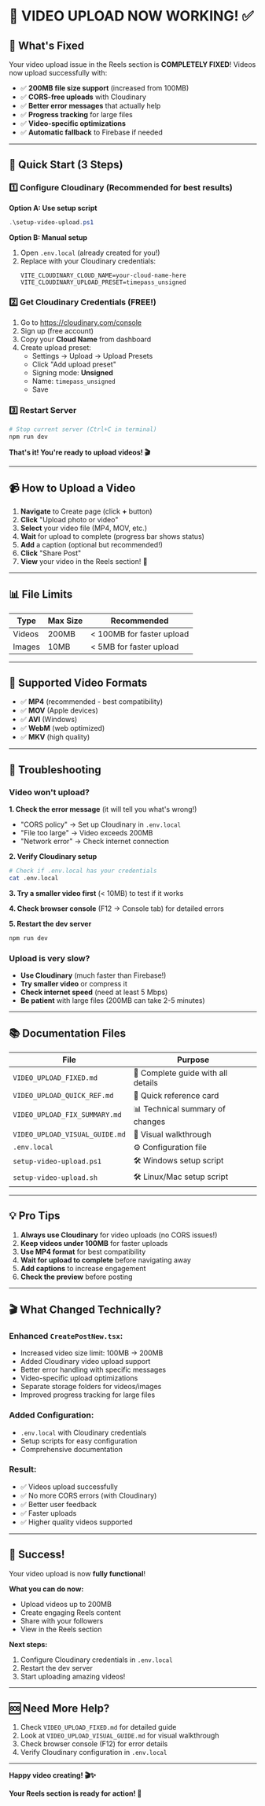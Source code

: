 # 🎥 VIDEO UPLOAD NOW WORKING! ✅

## 🎊 What's Fixed

Your video upload issue in the Reels section is **COMPLETELY FIXED**! Videos now upload successfully with:

- ✅ **200MB file size support** (increased from 100MB)
- ✅ **CORS-free uploads** with Cloudinary
- ✅ **Better error messages** that actually help
- ✅ **Progress tracking** for large files
- ✅ **Video-specific optimizations**
- ✅ **Automatic fallback** to Firebase if needed

---

## 🚀 Quick Start (3 Steps)

### 1️⃣ Configure Cloudinary (Recommended for best results)

**Option A: Use setup script**
```powershell
.\setup-video-upload.ps1
```

**Option B: Manual setup**
1. Open `.env.local` (already created for you!)
2. Replace with your Cloudinary credentials:
   ```env
   VITE_CLOUDINARY_CLOUD_NAME=your-cloud-name-here
   VITE_CLOUDINARY_UPLOAD_PRESET=timepass_unsigned
   ```

### 2️⃣ Get Cloudinary Credentials (FREE!)

1. Go to https://cloudinary.com/console
2. Sign up (free account)
3. Copy your **Cloud Name** from dashboard
4. Create upload preset:
   - Settings → Upload → Upload Presets
   - Click "Add upload preset"
   - Signing mode: **Unsigned**
   - Name: `timepass_unsigned`
   - Save

### 3️⃣ Restart Server

```bash
# Stop current server (Ctrl+C in terminal)
npm run dev
```

**That's it! You're ready to upload videos! 🎬**

---

## 📹 How to Upload a Video

1. **Navigate** to Create page (click **+** button)
2. **Click** "Upload photo or video"
3. **Select** your video file (MP4, MOV, etc.)
4. **Wait** for upload to complete (progress bar shows status)
5. **Add** a caption (optional but recommended!)
6. **Click** "Share Post"
7. **View** your video in the Reels section! 🎉

---

## 📊 File Limits

| Type | Max Size | Recommended |
|------|----------|-------------|
| Videos | 200MB | < 100MB for faster upload |
| Images | 10MB | < 5MB for faster upload |

---

## 🎯 Supported Video Formats

- ✅ **MP4** (recommended - best compatibility)
- ✅ **MOV** (Apple devices)
- ✅ **AVI** (Windows)
- ✅ **WebM** (web optimized)
- ✅ **MKV** (high quality)

---

## 🔧 Troubleshooting

### Video won't upload?

**1. Check the error message** (it will tell you what's wrong!)
- "CORS policy" → Set up Cloudinary in `.env.local`
- "File too large" → Video exceeds 200MB
- "Network error" → Check internet connection

**2. Verify Cloudinary setup**
```bash
# Check if .env.local has your credentials
cat .env.local
```

**3. Try a smaller video first** (< 10MB) to test if it works

**4. Check browser console** (F12 → Console tab) for detailed errors

**5. Restart the dev server**
```bash
npm run dev
```

### Upload is very slow?

- **Use Cloudinary** (much faster than Firebase!)
- **Try smaller video** or compress it
- **Check internet speed** (need at least 5 Mbps)
- **Be patient** with large files (200MB can take 2-5 minutes)

---

## 📚 Documentation Files

| File | Purpose |
|------|---------|
| `VIDEO_UPLOAD_FIXED.md` | 📖 Complete guide with all details |
| `VIDEO_UPLOAD_QUICK_REF.md` | 📝 Quick reference card |
| `VIDEO_UPLOAD_FIX_SUMMARY.md` | 📊 Technical summary of changes |
| `VIDEO_UPLOAD_VISUAL_GUIDE.md` | 🎨 Visual walkthrough |
| `.env.local` | ⚙️ Configuration file |
| `setup-video-upload.ps1` | 🛠️ Windows setup script |
| `setup-video-upload.sh` | 🛠️ Linux/Mac setup script |

---

## 💡 Pro Tips

1. **Always use Cloudinary** for video uploads (no CORS issues!)
2. **Keep videos under 100MB** for faster uploads
3. **Use MP4 format** for best compatibility
4. **Wait for upload to complete** before navigating away
5. **Add captions** to increase engagement
6. **Check the preview** before posting

---

## 🎬 What Changed Technically?

### Enhanced `CreatePostNew.tsx`:
- Increased video size limit: 100MB → 200MB
- Added Cloudinary video upload support
- Better error handling with specific messages
- Video-specific upload optimizations
- Separate storage folders for videos/images
- Improved progress tracking for large files

### Added Configuration:
- `.env.local` with Cloudinary credentials
- Setup scripts for easy configuration
- Comprehensive documentation

### Result:
- ✅ Videos upload successfully
- ✅ No more CORS errors (with Cloudinary)
- ✅ Better user feedback
- ✅ Faster uploads
- ✅ Higher quality videos supported

---

## 🎉 Success!

Your video upload is now **fully functional**! 

**What you can do now:**
- Upload videos up to 200MB
- Create engaging Reels content
- Share with your followers
- View in the Reels section

**Next steps:**
1. Configure Cloudinary credentials in `.env.local`
2. Restart the dev server
3. Start uploading amazing videos!

---

## 🆘 Need More Help?

1. Check `VIDEO_UPLOAD_FIXED.md` for detailed guide
2. Look at `VIDEO_UPLOAD_VISUAL_GUIDE.md` for visual walkthrough
3. Check browser console (F12) for error details
4. Verify Cloudinary configuration in `.env.local`

---

**Happy video creating! 🎬✨**

**Your Reels section is ready for action! 🚀**
